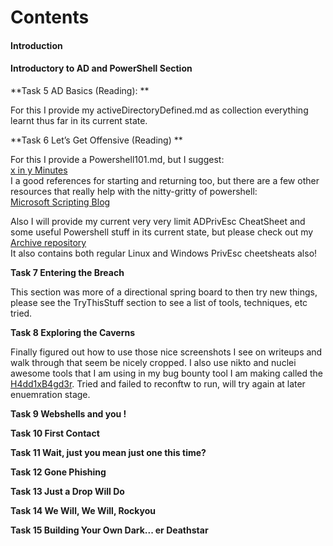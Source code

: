 # Contents

#### Introduction
#### Introductory to AD and PowerShell Section
**Task 5 AD Basics (Reading): **  

For this I provide my activeDirectoryDefined.md as collection everything learnt thus far in its current state.

**Task 6 Let’s Get Offensive (Reading) **

For this I provide a Powershell101.md, but I suggest:  
[x in y Minutes](https://learnxinyminutes.com/docs/powershell/)  
I a good references for starting and returning too, but there are a few other resources that really help with the nitty-gritty of powershell:  
[Microsoft Scripting Blog](https://devblogs.microsoft.com/scripting/)  

Also I will provide my current very very limit ADPrivEsc CheatSheet and some useful Powershell stuff in its current state, but please check out my [Archive repository](https://github.com/7RU7H/Archive)  
It also contains both regular Linux and Windows PrivEsc cheetsheats also! 

**Task 7 Entering the Breach**

This section was more of a directional spring board to then try new things, please see the TryThisStuff section to see a list of tools, techniques, etc tried. 

**Task 8 Exploring the Caverns**

Finally figured out how to use those nice screenshots I see on writeups and walk through that seem be nicely cropped. I also use nikto and nuclei awesome tools that I am using in my bug bounty tool I am making called the [H4dd1xB4gd3r](https://github.com/7RU7H/H4dd1xB4dg3r). Tried and failed to reconftw to run, will try again at later enuemration stage.

**Task 9  Webshells and you !**

**Task 10 First Contact**

**Task 11 Wait, just you mean just one this time?**

**Task 12 Gone Phishing**

**Task 13 Just a Drop Will Do**

**Task 14 We Will, We Will, Rockyou**

**Task 15 Building Your Own Dark... er Deathstar**